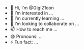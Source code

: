 - 👋 Hi, I’m @Gigi21con
- 👀 I’m interested in ...
- 🌱 I’m currently learning ...
- 💞️ I’m looking to collaborate on ...
- 📫 How to reach me ...
- 😄 Pronouns: ...
- ⚡ Fun fact: ...

<!---
Gigi21con/Gigi21con is a ✨ special ✨ repository because its `README.md` (this file) appears on your GitHub profile.
You can click the Preview link to take a look at your changes.
--->
